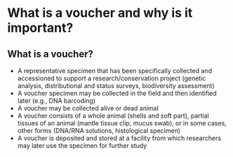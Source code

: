 # What is a voucher and why is it important?

## What is a voucher?
-	A representative specimen that has been specifically collected and accessioned to support a research/conservation project (genetic analysis, distributional and status surveys, biodiversity assessment)
-	A voucher specimen may be collected in the field and then identified later (e.g., DNA barcoding)
-	A voucher may be collected alive or dead animal
-	A voucher consists of a whole animal (shells and soft part), partial tissues of an animal (mantle tissue clip, mucus swab), or in some cases, other forms (DNA/RNA solutions, histological specimen)
-	A voucher is deposited and stored at a facility from which researchers may later use the specimen for further study

